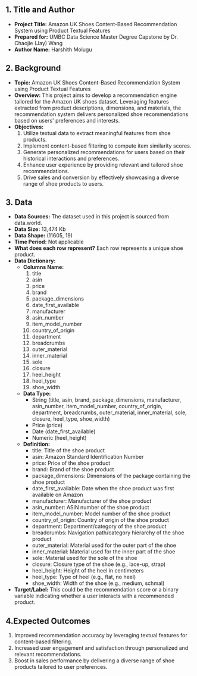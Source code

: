 ## 1. Title and Author

- **Project Title:** Amazon UK Shoes Content-Based Recommendation System using Product Textual Features
- **Prepared for:** UMBC Data Science Master Degree Capstone by Dr. Chaojie (Jay) Wang
- **Author Name:** Harshith Molugu
    
## 2. Background

- **Topic:** Amazon UK Shoes Content-Based Recommendation System using Product Textual Features
- **Overview:** This project aims to develop a recommendation engine tailored for the Amazon UK shoes dataset. Leveraging features extracted from product descriptions, dimensions, and materials, the recommendation system delivers personalized shoe recommendations based on users' preferences and interests.
- **Objectives:**
  1. Utilize textual data to extract meaningful features from shoe products.
  2. Implement content-based filtering to compute item similarity scores.
  3. Generate personalized recommendations for users based on their historical interactions and preferences.
  4. Enhance user experience by providing relevant and tailored shoe recommendations.
  5. Drive sales and conversion by effectively showcasing a diverse range of shoe products to users.

## 3. Data 

- **Data Sources:** The dataset used in this project is sourced from data.world.
- **Data Size:** 13,474 Kb
- **Data Shape:** (11605, 19)
- **Time Period:** Not applicable
- **What does each row represent?** Each row represents a unique shoe product.
- **Data Dictionary:**
  - **Columns Name:** 
    1. title
    2. asin
    3. price
    4. brand
    5. package_dimensions
    6. date_first_available
    7. manufacturer
    8. asin_number
    9. item_model_number
    10. country_of_origin
    11. department
    12. breadcrumbs
    13. outer_material
    14. inner_material
    15. sole
    16. closure
    17. heel_height
    18. heel_type
    19. shoe_width
  - **Data Type:** 
    - String (title, asin, brand, package_dimensions, manufacturer, asin_number, item_model_number, country_of_origin, department, breadcrumbs, outer_material, inner_material, sole, closure, heel_type, shoe_width)
    - Price (price)
    - Date (date_first_available)
    - Numeric (heel_height)
  - **Definition:** 
    - title: Title of the shoe product
    - asin: Amazon Standard Identification Number
    - price: Price of the shoe product
    - brand: Brand of the shoe product
    - package_dimensions: Dimensions of the package containing the shoe product
    - date_first_available: Date when the shoe product was first available on Amazon
    - manufacturer: Manufacturer of the shoe product
    - asin_number: ASIN number of the shoe product
    - item_model_number: Model number of the shoe product
    - country_of_origin: Country of origin of the shoe product
    - department: Department/category of the shoe product
    - breadcrumbs: Navigation path/category hierarchy of the shoe product
    - outer_material: Material used for the outer part of the shoe
    - inner_material: Material used for the inner part of the shoe
    - sole: Material used for the sole of the shoe
    - closure: Closure type of the shoe (e.g., lace-up, strap)
    - heel_height: Height of the heel in centimeters
    - heel_type: Type of heel (e.g., flat, no heel)
    - shoe_width: Width of the shoe (e.g., medium, schmal)
- **Target/Label:** This could be the recommendation score or a binary variable indicating whether a user interacts with a recommended product.

## 4.Expected Outcomes

  1. Improved recommendation accuracy by leveraging textual features for content-based filtering.
  2. Increased user engagement and satisfaction through personalized and relevant recommendations.
  3. Boost in sales performance by delivering a diverse range of shoe products tailored to user preferences.
